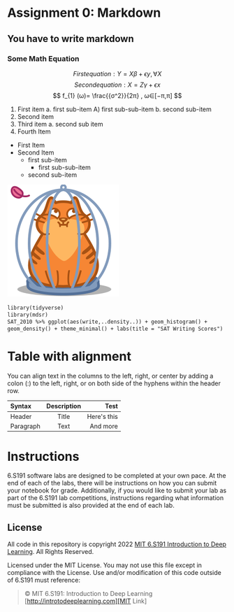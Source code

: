 # Assignment 0: Markdown
## You have to write markdown
### Some Math Equation


<center>

$$ First equation:  Y =Xβ+ϵ y , ∀X $$ 
$$ Second equation: X=Zγ+ϵ x $$
$$ f_{1} (ω)= \frac{{σ^2}}{2π} , ω∈[−π,π] $$


</center>




1. First item a. first sub-item A) first sub-sub-item b. second sub-item
2. Second item
3. Third item a. second sub item
4. Fourth Item

- First Item
- Second Item
    -  first sub-item
        -  first sub-sub-item
    -  second sub-item


![Cat in the cage](./image/cat.png)

```
library(tidyverse)
library(mdsr)
SAT_2010 %>% ggplot(aes(write,..density..)) + geom_histogram() +
geom_density() + theme_minimal() + labs(title = "SAT Writing Scores") 
```


# Table with alignment
You can align text in the columns to the left, right, or center by adding a colon (:) to the left,
right, or on both side of the hyphens within the header row.


| Syntax   | Description | Test       |
|:--------  |:-----------:|-------:|
|Header    |    Title    | Here's this|
|Paragraph |    Text     | And more   |


# Instructions
<p>6.S191 software labs are designed to be completed at your own pace. At the end of each
of the labs, there will be instructions on how you can submit your notebook for grade.
Additionally, if you would like to submit your lab as part of the 6.S191 lab competitions,
instructions regarding what information must be submitted is also provided at the end of
each lab.</p>

## License
All code in this repository is copyright 2022 [MIT 6.S191 Introduction to Deep Learning][MIT Link]. All
Rights Reserved.


Licensed under the MIT License. You may not use this file except in compliance with the
License. Use and/or modification of this code outside of 6.S191 must reference:

> © MIT 6.S191: Introduction to Deep Learning
> [http://introtodeeplearning.com][MIT Link]

[MIT Link]: http://introtodeeplearning.com

